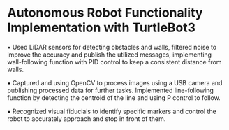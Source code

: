 # Autonomous Robot Functionality Implementation with TurtleBot3

• Used LiDAR sensors for detecting obstacles and walls, filtered noise to improve the accuracy and publish the utilized messages, implementing wall-following function with PID control to keep a consistent distance from walls.

• Captured and using OpenCV to process images using a USB camera and publishing processed data for further tasks. Implemented line-following function by detecting the centroid of the line and using P control to follow.

• Recognized visual fiducials to identify specific markers and control the robot to accurately approach and stop in front of them.
